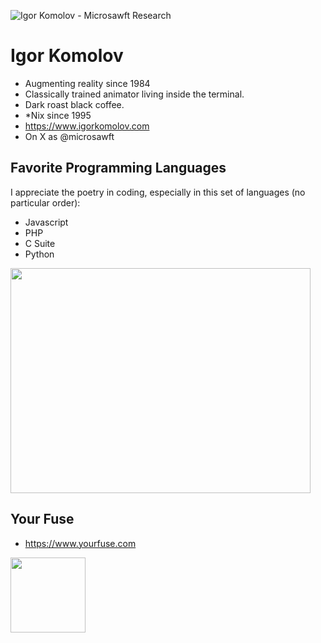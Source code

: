 ![Igor Komolov - Microsawft Research](https://firebasestorage.googleapis.com/v0/b/your-fuse.appspot.com/o/public%2Fmicrosawft_igor_komolov_logo_3.gif?alt=media&token=6f20d3d9-3d0c-49d9-912c-71dcd3e35ac3)
# Igor Komolov
* Augmenting reality since 1984
* Classically trained animator living inside the terminal.
* Dark roast black coffee.
* *Nix since 1995
* https://www.igorkomolov.com
* On X as @microsawft

## Favorite Programming Languages
I appreciate the poetry in coding, especially in this set of languages (no particular order):
- Javascript
- PHP
- C Suite
- Python

  
<img src="https://i.giphy.com/media/v1.Y2lkPTc5MGI3NjExMnplYndrNWZuc2hxajN2dTRyZ3BndGUwZTFqZ2lhbzRlb3U2dTNmcCZlcD12MV9pbnRlcm5hbF9naWZfYnlfaWQmY3Q9Zw/wwg1suUiTbCY8H8vIA/giphy-downsized-large.gif" width="480" height="360" style="" frameBorder="0" class="giphy-embed" allowFullScreen></img>

## Your Fuse
- https://www.yourfuse.com
<img src="https://firebasestorage.googleapis.com/v0/b/your-fuse.appspot.com/o/public%2Flogo.png?alt=media&token=c7a5e331-2557-46a8-ad62-a191be5abf39" width="120">



<!--
**ingen0s/ingen0s** is a ✨ _special_ ✨ repository because its `README.md` (this file) appears on your GitHub profile.

Here are some ideas to get you started:

- 🔭 I’m currently working on ...
- 🌱 I’m currently learning ...
- 👯 I’m looking to collaborate on ...
- 🤔 I’m looking for help with ...
- 💬 Ask me about ...
- 📫 How to reach me: ...
- 😄 Pronouns: ...
- ⚡ Fun fact: ...
-->
